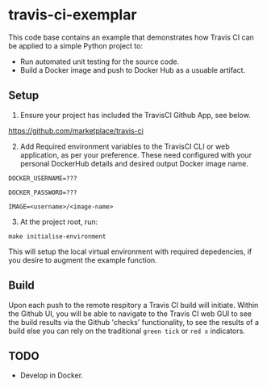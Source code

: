 # travis-ci-exemplar

This code base contains an example that demonstrates how Travis CI can be applied to a simple Python project to:

- Run automated unit testing for the source code.
- Build a Docker image and push to Docker Hub as a usuable artifact.

## Setup

1. Ensure your project has included the TravisCI Github App, see below.

<https://github.com/marketplace/travis-ci>


2. Add Required environment variables to the TravisCI CLI or web application, as per your preference. These need configured with your personal DockerHub details and desired output Docker image name.

``DOCKER_USERNAME=???``

``DOCKER_PASSWORD=???``

``IMAGE=<username>/<image-name>``

3. At the project root, run: 

``make initialise-environment``

This will setup the local virtual environment with required depedencies, if you desire to augment the example function.

## Build

Upon each push to the remote respitory a Travis CI build will initiate. Within the Github UI, you will be able to navigate to the Travis CI web GUI to see the build results via the Github 'checks' functionality, to see the results of a build else you can rely on the traditional ``green tick`` or ``red x`` indicators.

## TODO
- Develop in Docker.